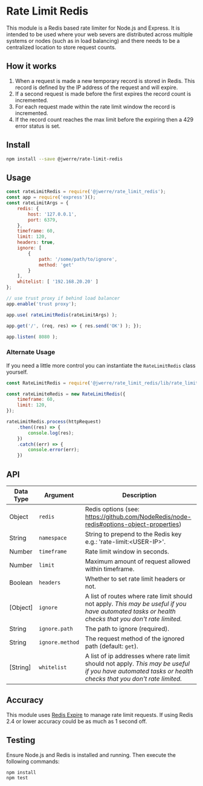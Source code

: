 # Rate Limit Redis

This module is a Redis based rate limiter for Node.js and Express. It is intended to be used where your web severs are distributed across multiple systems or nodes (such as in load balancing) and there needs to be a centralized location to store request counts.

## How it works

1. When a request is made a new temporary record is stored in Redis. This record is defined by the IP address of the request and will expire.
1. If a second request is made before the first expires the record count is incremented.
1. For each request made within the rate limit window the record is incremented.
1. If the record count reaches the max limit before the expiring then a 429 error status is set.

## Install

```bash
npm install --save @jwerre/rate-limit-redis
```

## Usage

```js
const rateLimitRedis = require('@jwerre/rate_limit_redis');
const app = require('express')();
const rateLimitArgs = {
	redis: {
		host: '127.0.0.1',
		port: 6379,
	},
	timeframe: 60,
	limit: 120,
	headers: true,
	ignore: [
		{
			path: '/some/path/to/ignore',
			method: 'get'
		}
	],
	whitelist: [ '192.168.20.20' ]
};

// use trust proxy if behind load balancer
app.enable('trust proxy');

app.use( rateLimitRedis(rateLimitArgs) );

app.get('/', (req, res) => { res.send('OK') ); });

app.listen( 8080 );

```

### Alternate Usage
If you need a little more control you can instantiate the `RateLimitRedis` class yourself.

```js
const RateLimitRedis = require('@jwerre/rate_limit_redis/lib/rate_limit_redis');

const rateLimiteRedis = new RateLimitRedis({
	timeframe: 60,
	limit: 120,
});

rateLimitRedis.process(httpRequest)
	.then((res) => {
		console.log(res);
	})
	.catch((err) => {
		console.error(err);
	})

```

## API
| Data Type	| Argument	| Description	|
| --		| --		| --			|
| Object	| `redis`	| Redis options (see: https://github.com/NodeRedis/node-redis#options-object-properties) |
| String	| `namespace`	| String to prepend to the Redis key e.g.: 'rate-limit:\<USER-IP\>'. |
| Number	| `timeframe`	| Rate limit window in seconds. |
| Number	| `limit`	| Maximum amount of request allowed within timeframe. |
| Boolean	| `headers`	| Whether to set rate limit headers or not. |
| [Object]	| `ignore`	| A list of routes where rate limit should not apply. *This may be useful if you have automated tasks or health checks that you don't rate limited.* |
| String	| `ignore.path`	| The path to ignore (required). |
| String	| `ignore.method`	| The request method of the ignored path (default: `get`). |
| [String]	| `whitelist`	| A list of ip addresses where rate limit should not apply. *This may be useful if you have automated tasks or health checks that you don't rate limited.* |


## Accuracy

This module uses [Redis Expire](https://redis.io/commands/expire) to manage rate limit requests. If using Redis 2.4 or lower accuracy could be as much as 1 second off. 

## Testing

Ensure Node.js and Redis is installed and running. Then execute the following commands:

```bash
npm install
npm test
```
